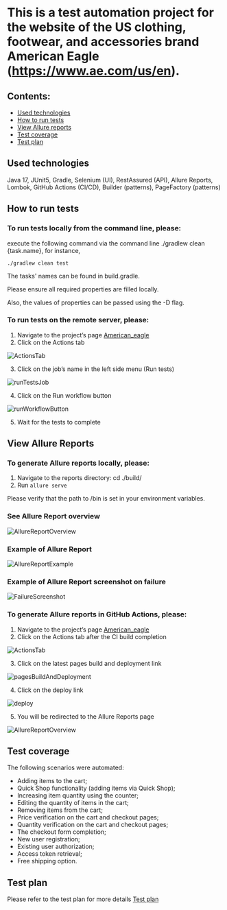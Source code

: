 # This is a test automation project for the website of the US clothing, footwear, and accessories brand American Eagle (https://www.ae.com/us/en).
##  Contents:


- [Used technologies](https://github.com/StepanidaKirillina1/American_eagle?tab=readme-ov-file#used-technologies)
- [How to run tests](https://github.com/StepanidaKirillina1/American_eagle?tab=readme-ov-file#how-to-run-tests)
- [View Allure reports](https://github.com/StepanidaKirillina1/American_eagle?tab=readme-ov-file#view-allure-reports)
- [Test coverage](https://github.com/StepanidaKirillina1/American_eagle?tab=readme-ov-file#test-coverage)
- [Test plan](https://github.com/StepanidaKirillina1/American_eagle?tab=readme-ov-file#test-plan)


## Used technologies

Java 17, JUnit5, Gradle, Selenium (UI), RestAssured (API), Allure Reports, Lombok, GitHub Actions (CI/CD), Builder (patterns), PageFactory (patterns)


## How to run tests

### To run tests locally from the command line, please:

execute the following command via the command line ./gradlew clean {task.name}, for instance,

`./gradlew clean test`

The tasks' names can be found in build.gradle.

Please ensure all required properties are filled locally.

Also, the values of properties can be passed using the -D flag.

### To run tests on the remote server, please:
1. Navigate to the project’s page [American_eagle](https://github.com/StepanidaKirillina1/American_eagle)
2. Click on the Actions tab 

<img src="images/Actions.png" alt="ActionsTab"/>

3. Click on the job’s name in the left side menu (Run tests)

<img src="images/run tests.png" alt="runTestsJob" />

4. Click on the Run workflow button 

<img src="images/run workflow.png" alt="runWorkflowButton" />

5. Wait for the tests to complete

## View Allure Reports

### To generate Allure reports locally, please:
1.	Navigate to the reports directory: cd ./build/
2.	Run `allure serve`

Please verify that the path to /bin is set in your environment variables.

### See Allure Report overview

<img src="images/allure-results.png" alt="AllureReportOverview" />

### Example of Allure Report

<img src="images/allure-report-example.png" alt="AllureReportExample" />

### Example of Allure Report screenshot on failure

<img src="images/screenshot-on-failure.png" alt="FailureScreenshot" />

### To generate Allure reports in GitHub Actions, please:
1. Navigate to the project’s page [American_eagle](https://github.com/StepanidaKirillina1/American_eagle)
2. Click on the Actions tab after the CI build completion

<img src="images/Actions.png" alt="ActionsTab"/>

3. Click on the latest pages build and deployment link 

<img src="images/pages.png" alt="pagesBuildAndDeployment"/>

4. Click on the deploy link 

<img src="images/deploy.png" alt="deploy"/>

5. You will be redirected to the Allure Reports page

<img src="images/allure-results.png" alt="AllureReportOverview" />

## Test coverage

The following scenarios were automated:
-	Adding items to the cart;
-	Quick Shop functionality (adding items via Quick Shop);
-	Increasing item quantity using the counter;
-	Editing the quantity of items in the cart;
-	Removing items from the cart;
-	Price verification on the cart and checkout pages;
-	Quantity verification on the cart and checkout pages;
-	The checkout form completion;
-	New user registration;
-	Existing user authorization;
-	Access token retrieval;
-	Free shipping option.

## Test plan 

Please refer to the test plan for more details [Test plan](https://docs.google.com/spreadsheets/d/1C29JccENFUaQlkE8aRPBH9PW4pZinP0R-ZKghEyiTp8/edit?gid=0#gid=0)



